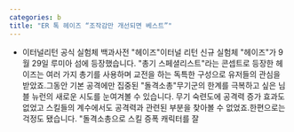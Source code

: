 ```yaml
---
categories: b
title: "ER 톡 헤이즈 “조작감만 개선되면 베스트”"
---
```

- 이터널리턴 공식 실험체 백과사전 "헤이즈"이터널 리턴 신규 실험체 "헤이즈"가 9월 29일 루미아 섬에 등장했습니다. "총기 스페셜리스트"라는 콘셉트로 등장한 헤이즈는 여러 가지 총기를 사용하며 교전을 하는 독특한 구성으로 유저들의 관심을 받았죠.그동안 기본 공격에만 집중된 "돌격소총"무기군의 한계를 극복하고 싶은 님블 뉴런의 새로운 시도를 눈여겨볼 수 있습니다. 무기 숙련도에 공격력 증가 효과도 없었고 스킬들의 계수에서도 공격력과 관련된 부분을 찾아볼 수 없었죠.한편으로는 걱정도 됐습니다. "돌격소총으로 스킬 증폭 캐릭터를 잘